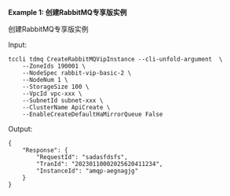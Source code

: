 **Example 1: 创建RabbitMQ专享版实例**

创建RabbitMQ专享版实例

Input: 

```
tccli tdmq CreateRabbitMQVipInstance --cli-unfold-argument  \
    --ZoneIds 190001 \
    --NodeSpec rabbit-vip-basic-2 \
    --NodeNum 1 \
    --StorageSize 100 \
    --VpcId vpc-xxx \
    --SubnetId subnet-xxx \
    --ClusterName ApiCreate \
    --EnableCreateDefaultHaMirrorQueue False
```

Output: 
```
{
    "Response": {
        "RequestId": "sadasfdsfs",
        "TranId": "20230110002025620411234",
        "InstanceId": "amqp-aegnagjg"
    }
}
```

